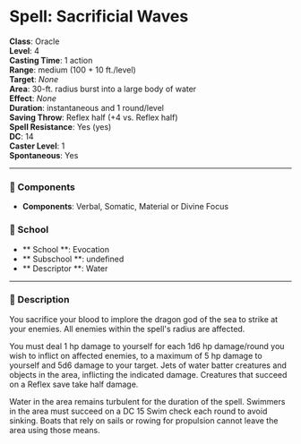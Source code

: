 
# Spell: Sacrificial Waves
**Class**: Oracle  
**Level**: 4  
**Casting Time**: 1 action  
**Range**: medium (100 + 10 ft./level)  
**Target**: _None_  
**Area**: 30-ft. radius burst into a large body of water  
**Effect**: _None_  
**Duration**: instantaneous and 1 round/level  
**Saving Throw**: Reflex half (+4 vs. Reflex half)  
**Spell Resistance**: Yes (yes)  
**DC**: 14  
**Caster Level**: 1  
**Spontaneous**: Yes

---

### 🔮 Components
- **Components**: Verbal, Somatic, Material or Divine Focus

### 🏫 School
- ** School **: Evocation
- ** Subschool **: undefined
- ** Descriptor **: Water
---

### 📜 Description
You sacrifice your blood to implore the dragon god of the sea to strike at your enemies. All enemies within the spell's radius are affected.

You must deal 1 hp damage to yourself for each 1d6 hp damage/round you wish to inflict on affected enemies, to a maximum of 5 hp damage to yourself and 5d6 damage to your target. Jets of water batter creatures and objects in the area, inflicting the indicated damage. Creatures that succeed on a Reflex save take half damage.

Water in the area remains turbulent for the duration of the spell. Swimmers in the area must succeed on a DC 15 Swim check each round to avoid sinking. Boats that rely on sails or rowing for propulsion cannot leave the area using those means.
